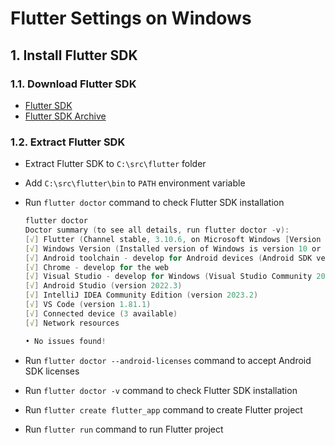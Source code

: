 # Flutter Settings on Windows

## 1. Install Flutter SDK

### 1.1. Download Flutter SDK

- [Flutter SDK](https://flutter.dev/docs/get-started/install/windows)
- [Flutter SDK Archive](https://flutter.dev/docs/development/tools/sdk/releases?tab=windows)

### 1.2. Extract Flutter SDK

- Extract Flutter SDK to `C:\src\flutter` folder
- Add `C:\src\flutter\bin` to `PATH` environment variable
- Run `flutter doctor` command to check Flutter SDK installation

  ``` PowerShell
  flutter doctor
  Doctor summary (to see all details, run flutter doctor -v):
  [√] Flutter (Channel stable, 3.10.6, on Microsoft Windows [Version 10.0.19045.3324], locale ja-JP)
  [√] Windows Version (Installed version of Windows is version 10 or higher)
  [√] Android toolchain - develop for Android devices (Android SDK version 34.0.0-rc3)
  [√] Chrome - develop for the web
  [√] Visual Studio - develop for Windows (Visual Studio Community 2022 17.6.4)
  [√] Android Studio (version 2022.3)
  [√] IntelliJ IDEA Community Edition (version 2023.2)
  [√] VS Code (version 1.81.1)
  [√] Connected device (3 available)
  [√] Network resources

  • No issues found!
  ```

- Run `flutter doctor --android-licenses` command to accept Android SDK licenses
- Run `flutter doctor -v` command to check Flutter SDK installation
- Run `flutter create flutter_app` command to create Flutter project
- Run `flutter run` command to run Flutter project
